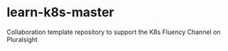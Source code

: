 # learn-k8s-master
Collaboration  template repository to support the K8s Fluency Channel on Pluralsight
